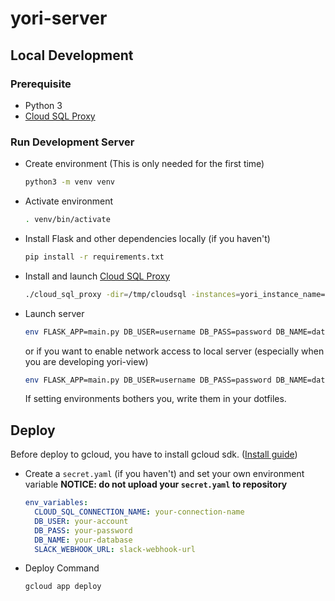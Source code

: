 # yori-server

## Local Development

### Prerequisite

- Python 3
- [Cloud SQL Proxy](https://cloud.google.com/sql/docs/mysql/sql-proxy)

### Run Development Server

- Create environment (This is only needed for the first time)

  ```sh
  python3 -m venv venv
  ```

- Activate environment

  ```sh
  . venv/bin/activate
  ```

- Install Flask and other dependencies locally (if you haven't)

  ```sh
  pip install -r requirements.txt
  ```

- Install and launch [Cloud SQL Proxy](https://cloud.google.com/sql/docs/mysql/sql-proxy)

  ```sh
  ./cloud_sql_proxy -dir=/tmp/cloudsql -instances=yori_instance_name=tcp:3306
  ```

- Launch server

  ```sh
  env FLASK_APP=main.py DB_USER=username DB_PASS=password DB_NAME=database CLOUD_SQL_CONNECTION_NAME=yori_instance_name flask run
  ```

  or if you want to enable network access to local server (especially when you are developing yori-view)

  ```sh
  env FLASK_APP=main.py DB_USER=username DB_PASS=password DB_NAME=database CLOUD_SQL_CONNECTION_NAME=yori_instance_name flask run --host=0.0.0.0
  ```

  If setting environments bothers you, write them in your dotfiles.

## Deploy

Before deploy to gcloud, you have to install gcloud sdk. ([Install guide](https://cloud.google.com/sdk/docs/quickstarts))

- Create a `secret.yaml` (if you haven't) and set your own environment variable
  **NOTICE: do not upload your `secret.yaml` to repository**

  ```yaml
  env_variables:
    CLOUD_SQL_CONNECTION_NAME: your-connection-name
    DB_USER: your-account
    DB_PASS: your-password
    DB_NAME: your-database
    SLACK_WEBHOOK_URL: slack-webhook-url
  ```

- Deploy Command

  ```sh
  gcloud app deploy
  ```
